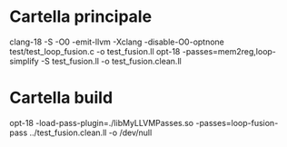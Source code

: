 # Cartella principale
clang-18 -S -O0 -emit-llvm -Xclang -disable-O0-optnone test/test_loop_fusion.c -o test_fusion.ll
opt-18 -passes=mem2reg,loop-simplify -S test_fusion.ll -o test_fusion.clean.ll
# Cartella build
opt-18 -load-pass-plugin=./libMyLLVMPasses.so -passes=loop-fusion-pass ../test_fusion.clean.ll -o /dev/null